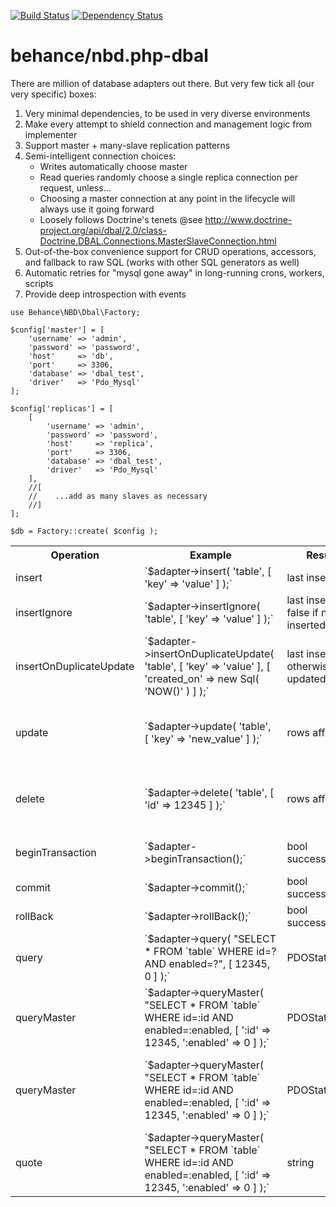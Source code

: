 [![Build Status](https://travis-ci.org/behance/nbd.php-dbal.svg?branch=master)](https://travis-ci.org/behance/nbd.php-dbal)
[![Dependency Status](https://www.versioneye.com/user/projects/55240746971f7847ca0006e0/badge.svg?style=flat)](https://www.versioneye.com/user/projects/55240746971f7847ca0006e0)

# behance/nbd.php-dbal
There are million of database adapters out there. But very few tick all (our very specific) boxes:

1. Very minimal dependencies, to be used in very diverse environments
2. Make every attempt to shield connection and management logic from implementer
3. Support master + many-slave replication patterns
4. Semi-intelligent connection choices:
    - Writes automatically choose master
    - Read queries randomly choose a single replica connection per request, unless...
    - Choosing a master connection at any point in the lifecycle will always use it going forward
    - Loosely follows Doctrine's tenets @see http://www.doctrine-project.org/api/dbal/2.0/class-Doctrine.DBAL.Connections.MasterSlaveConnection.html
5. Out-of-the-box convenience support for CRUD operations, accessors, and fallback to raw SQL (works with other SQL generators as well)
6. Automatic retries for "mysql gone away" in long-running crons, workers, scripts
7. Provide deep introspection with events

```
use Behance\NBD\Dbal\Factory;

$config['master'] = [
    'username' => 'admin',
    'password' => 'password',
    'host'     => 'db',
    'port'     => 3306,
    'database' => 'dbal_test',
    'driver'   => 'Pdo_Mysql'
];

$config['replicas'] = [
    [
        'username' => 'admin',
        'password' => 'password',
        'host'     => 'replica',
        'port'     => 3306,
        'database' => 'dbal_test',
        'driver'   => 'Pdo_Mysql'
    ],
    //[
    //    ...add as many slaves as necessary
    //]
];

$db = Factory::create( $config );
```


<table>

<tr>
<th>Operation</th>
<th>Example</th>
<th>Result</th>
<th>Notes</th>
</tr>

<tr>
<td>insert</td>
<td>`$adapter->insert( 'table', [ 'key' => 'value' ] );`</td>
<td>last insert ID</td>
<td></td>
</tr>

<tr>
<td>insertIgnore</td>
<td>`$adapter->insertIgnore( 'table', [ 'key' => 'value' ] );`</td>
<td>last insert ID, false if not inserted</td>
<td></td>
</tr>

<tr>
<td>insertOnDuplicateUpdate</td>
<td>`$adapter->insertOnDuplicateUpdate( 'table', [ 'key' => 'value' ], [ 'created_on' => new Sql( 'NOW()' ) ] );`</td>
<td>last insert ID, otherwise, 2 if updated</td>
<td>*see WHERE usage</td>
</tr>

<tr>
<td>update</td>
<td>`$adapter->update( 'table', [ 'key' => 'new_value' ] );`</td>
<td>rows affected</td>
<td>*see WHERE usage, enforces a non-empty WHERE is required</td>
</tr>

<tr>
<td>delete</td>
<td>`$adapter->delete( 'table', [ 'id' => 12345 ] );`</td>
<td>rows affected</td>
<td>*see WHERE usage, enforces a non-empty WHERE is required</td>
</tr>

<tr>
<td>beginTransaction</td>
<td>`$adapter->beginTransaction();`</td>
<td>bool successful</td>
<td>Nested transactions are not supported</td>
</tr>

<tr>
<td>commit</td>
<td>`$adapter->commit();`</td>
<td>bool successful</td>
<td></td>
</tr>

<tr>
<td>rollBack</td>
<td>`$adapter->rollBack();`</td>
<td>bool successful</td>
<td></td>
</tr>

<tr>
<td>query</td>
<td>`$adapter->query( "SELECT * FROM `table` WHERE id=? AND enabled=?", [ 12345, 0 ] );`</td>
<td>PDOStatement</td>
<td>*PDOStatement is already executed</td>
</tr>

<tr>
<td>queryMaster</td>
<td>`$adapter->queryMaster( "SELECT * FROM `table` WHERE id=:id AND enabled=:enabled, [ ':id' => 12345, ':enabled' => 0 ] );`</td>
<td>PDOStatement</td>
<td>*PDOStatement is already executed</td>
</tr>

<tr>
<td>queryMaster</td>
<td>`$adapter->queryMaster( "SELECT * FROM `table` WHERE id=:id AND enabled=:enabled, [ ':id' => 12345, ':enabled' => 0 ] );`</td>
<td>PDOStatement</td>
<td>*PDOStatement is already executed, connection is chosen to be master</td>
</tr>

<tr>
<td>quote</td>
<td>`$adapter->queryMaster( "SELECT * FROM `table` WHERE id=:id AND enabled=:enabled, [ ':id' => 12345, ':enabled' => 0 ] );`</td>
<td>string</td>
<td>Parameterized statements</td>
</tr>

</table>
